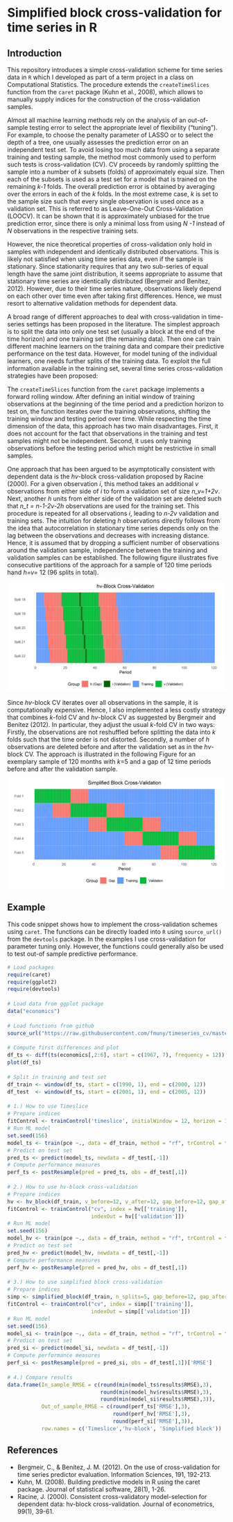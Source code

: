 # Simplified block cross-validation for time series in R

## Introduction
This repository introduces a simple cross-validation scheme for time series data in `R` which I developed as part of a term project in a class on Computational Statistics. The procedure extends the `createTimeSlices` function from the `caret` package (Kuhn et al., 2008), which allows to manually supply indices for the construction of the cross-validation samples.

Almost all machine learning methods rely on the analysis of an out-of-sample testing error to select the appropriate level of flexibility (“tuning”). For example, to choose the penalty parameter of LASSO or to select the depth of a tree, one usually assesses the prediction error on an independent test set. To avoid losing too much data from using a separate training and testing sample, the method most commonly used to perform such tests is cross-validation (CV). CV proceeds by randomly splitting the sample into a number of *k* subsets (folds) of approximately equal size. Then each of the subsets is used as a test set for a model that is trained on the remaining *k-1* folds. The overall prediction error is obtained by averaging over the errors in each of the *k* folds. In the most extreme case, *k* is set to the sample size such that every single observation is used once as a validation set. This is referred to as Leave-One-Out Cross-Validation (LOOCV). It can be shown that it is approximately unbiased for the true prediction error, since there is only a minimal loss from using *N -1* instead of *N* observations in the respective training sets.

However, the nice theoretical properties of cross-validation only hold in samples with independent and identically distributed observations. This is likely not satisfied when using time series data, even if the sample is stationary. Since stationarity requires that any two sub-series of equal length have the same joint distribution, it seems appropriate to assume that stationary time series are identically distributed (Bergmeir and Benítez, 2012). However, due to their time series nature, observations likely depend on each other over time even after taking first differences. Hence, we must resort to alternative validation methods for dependent data.

A broad range of different approaches to deal with cross-validation in time-series settings has been proposed in the literature. The simplest approach is to split the data into only one test set (usually a block at the end of the time horizon) and one training set (the remaining data). Then one can train different machine learners on the training data and compare their predictive performance on the test data. However, for model tuning of the individual learners, one needs further splits of the training data. To exploit the full information available in the training set, several time series cross-validation strategies have been proposed:

The `createTimeSlices` function from the `caret` package implements a forward rolling window. After defining an initial window of training observations at the beginning of the time period and a prediction horizon to test on, the function iterates over the training observations, shifting the training window and testing period over time. While respecting the time dimension of the data, this approach has two main disadvantages. First, it does not account for the fact that observations in the training and test samples might not be independent. Second, it uses only training observations before the testing period which might be restrictive in small samples. 

One approach that has been argued to be asymptotically consistent with dependent data is the *hv*-block cross-validation proposed by Racine (2000). For a given observation *i*, this method takes an additional *v* observations from either side of *i* to form a validation set of size *n_v=1+2v*. Next, another *h* units from either side of the validation set are deleted such that *n_t = n-1-2v-2h* observations are used for the training set. This procedure is repeated for all observations *i*, leading to *n-2v* validation and training sets. The intuition for deleting *h* observations directly follows from the idea that autocorrelation in stationary time series depends only on the lag between the observations and decreases with increasing distance. Hence, it is assumed that by dropping a sufficient number of observations around the validation sample, independence between the training and validation samples can be established. The following figure illustrates five consecutive partitions of the approach for a sample of 120 time periods hand *h=v=* 12 (96 splits in total).

![hv-block cross-validation](img/hv_block.png)

Since *hv*-block CV iterates over all observations in the sample, it is computationally expensive. Hence, I also implemented a less costly strategy that combines *k*-fold CV and *hv*-block CV as suggested by Bergmeir and Benítez (2012). In particular, they adjust the usual *k*-fold CV in two ways: Firstly, the observations are not reshuffled before splitting the data into *k* folds such that the time order is not distorted. Secondly, a number of *h* observations are deleted before and after the validation set as in the *hv*-block CV. The approach is illustrated in the following Figure for an exemplary sample of 120 months with *k*=5 and a gap of 12 time periods before and after the validation sample.

![hv-block cross-validation](img/simplified_block.png)

## Example

This code snippet shows how to implement the cross-validation schemes using `caret`. The functions can be directly loaded into `R` using `source_url()` from the `devtools` package. In the examples I use cross-validation for parameter tuning only. However, the functions could generally also be used to test out-of sample predictive performance. 

```r
# Load packages
require(caret)
require(ggplot2)
require(devtools)

# Load data from ggplot package
data("economics")

# Load functions from github
source_url("https://raw.githubusercontent.com/fmuny/timeseries_cv/master/code/cv_functions.R")

# Compute first differences and plot
df_ts <- diff(ts(economics[,2:6], start = c(1967, 7), frequency = 12))
plot(df_ts)

# Split in training and test set
df_train <- window(df_ts, start = c(1990, 1), end = c(2000, 12))
df_test  <- window(df_ts, start = c(2001, 1), end = c(2005, 12))

# 1.) How to use Timeslice
# Prepare indices
fitControl <- trainControl('timeslice', initialWindow = 12, horizon = 12)
# Run ML model
set.seed(156)
model_ts <- train(pce ~., data = df_train, method = "rf", trControl = fitControl)
# Predict on test set
pred_ts <- predict(model_ts, newdata = df_test[,-1])
# Compute performance measures 
perf_ts <- postResample(pred = pred_ts, obs = df_test[,1])

# 2.) How to use hv-block cross-validation
# Prepare indices
hv <- hv_block(df_train, v_before=12, v_after=12, gap_before=12, gap_after=12)
fitControl <- trainControl("cv", index = hv[['training']], 
                           indexOut = hv[['validation']])
# Run ML model
set.seed(156)
model_hv <- train(pce ~., data = df_train, method = "rf", trControl = fitControl)
# Predict on test set
pred_hv <- predict(model_hv, newdata = df_test[,-1])
# Compute performance measures 
perf_hv <- postResample(pred = pred_hv, obs = df_test[,1])

# 3.) How to use simplified block cross-validation
# Prepare indices
simp <- simplified_block(df_train, n_splits=5, gap_before=12, gap_after=12)
fitControl <- trainControl("cv", index = simp[['training']], 
                           indexOut = simp[['validation']])
# Run ML model
set.seed(156)
model_si <- train(pce ~., data = df_train, method = "rf", trControl = fitControl)
# Predict on test set
pred_si <- predict(model_si, newdata = df_test[,-1])
# Compute performance measures 
perf_si <- postResample(pred = pred_si, obs = df_test[,1])['RMSE']

# 4.) Compare results
data.frame(In_sample_RMSE = c(round(min(model_ts$results$RMSE),3),
                              round(min(model_hv$results$RMSE),3),
                              round(min(model_si$results$RMSE),3)),
           Out_of_sample_RMSE = c(round(perf_ts['RMSE'],3),
                                  round(perf_hv['RMSE'],3),
                                  round(perf_si['RMSE'],3)),
           row.names = c('Timeslice','hv-block', 'Simplified block'))
```

## References 

* Bergmeir, C., & Benítez, J. M. (2012). On the use of cross-validation for time series predictor evaluation. Information Sciences, 191, 192-213.
* Kuhn, M. (2008). Building predictive models in R using the caret package. Journal of statistical software, 28(1), 1-26.
* Racine, J. (2000). Consistent cross-validatory model-selection for dependent data: hv-block cross-validation. Journal of econometrics, 99(1), 39-61.
